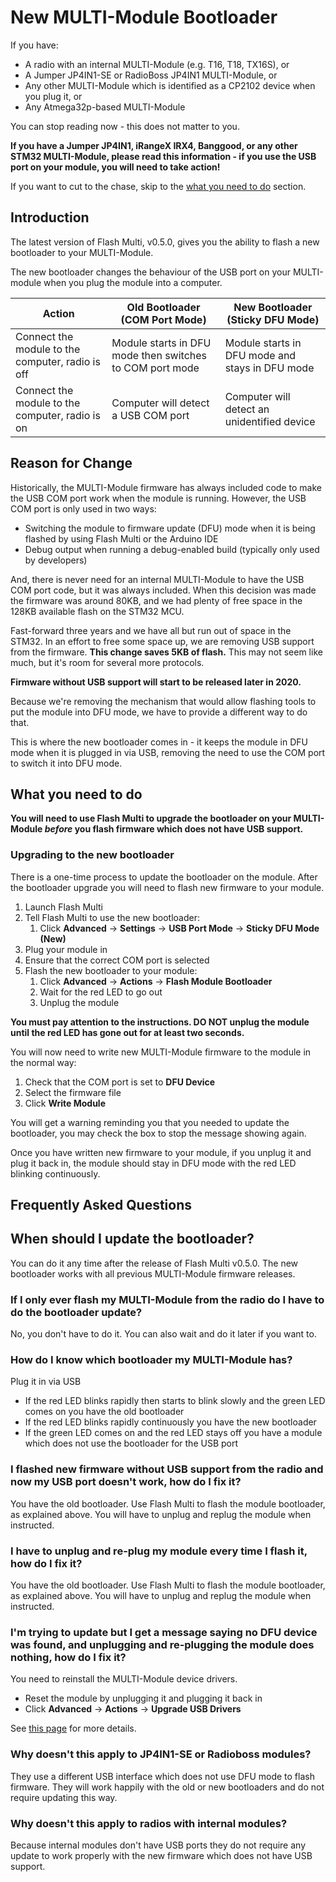 # New MULTI-Module Bootloader

If you have:
* A radio with an internal MULTI-Module (e.g. T16, T18, TX16S), or
* A Jumper JP4IN1-SE or RadioBoss JP4IN1 MULTI-Module, or
* Any other MULTI-Module which is identified as a CP2102 device when you plug it, or
* Any Atmega32p-based MULTI-Module

You can stop reading now - this does not matter to you.

**If you have a Jumper JP4IN1, iRangeX IRX4, Banggood, or any other STM32 MULTI-Module, please read this information - if you use the USB port on your module, you will need to take action!**

If you want to cut to the chase, skip to the [what you need to do](#what-you-need-to-do) section.

## Introduction
The latest version of Flash Multi, v0.5.0, gives you the ability to flash a new bootloader to your MULTI-Module.  

The new bootloader changes the behaviour of the USB port on your MULTI-module when you plug the module into a computer.

| Action | Old Bootloader (COM Port Mode) | New Bootloader (Sticky DFU Mode) |
| --- | --- | --- |
| Connect the module to the computer, radio is off | Module starts in DFU mode then switches to COM port mode | Module starts in DFU mode and stays in DFU mode |
| Connect the module to the computer, radio is on | Computer will detect a USB COM port | Computer will detect an unidentified device |

## Reason for Change
Historically, the MULTI-Module firmware has always included code to make the USB COM port work when the module is running.  However, the USB COM port is only used in two ways:
* Switching the module to firmware update (DFU) mode when it is being flashed by using Flash Multi or the Arduino IDE
* Debug output when running a debug-enabled build (typically only used by developers)

And, there is never need for an internal MULTI-Module to have the USB COM port code, but it was always included.  When this decision was made the firmware was around 80KB, and we had plenty of free space in the 128KB available flash on the STM32 MCU.

Fast-forward three years and we have all but run out of space in the STM32.  In an effort to free some space up, we are removing USB support from the firmware.  **This change saves 5KB of flash.**  This may not seem like much, but it's room for several more protocols.

**Firmware without USB support will start to be released later in 2020.**

Because we're removing the mechanism that would allow flashing tools to put the module into DFU mode, we have to provide a different way to do that.  

This is where the new bootloader comes in - it keeps the module in DFU mode when it is plugged in via USB, removing the need to use the COM port to switch it into DFU mode.

## What you need to do
**You will need to use Flash Multi to upgrade the bootloader on your MULTI-Module _before_ you flash firmware which does not have USB support.**

### Upgrading to the new bootloader
There is a one-time process to update the bootloader on the module.  After the bootloader upgrade you will need to flash new firmware to your module.

1. Launch Flash Multi
1. Tell Flash Multi to use the new bootloader:
   1. Click **Advanced** -> **Settings** -> **USB Port Mode** -> **Sticky DFU Mode (New)**
1. Plug your module in
1. Ensure that the correct COM port is selected
1. Flash the new bootloader to your module:
   1. Click **Advanced** -> **Actions** -> **Flash Module Bootloader**
   1. Wait for the red LED to go out
   1. Unplug the module

**You must pay attention to the instructions.  DO NOT unplug the module until the red LED has gone out for at least two seconds.**

You will now need to write new MULTI-Module firmware to the module in the normal way:
1. Check that the COM port is set to **DFU Device**
1. Select the firmware file
1. Click **Write Module**

You will get a warning reminding you that you needed to update the bootloader, you may check the box to stop the message showing again.

Once you have written new firmware to your module, if you unplug it and plug it back in, the module should stay in DFU mode with the red LED blinking continuously.

## Frequently Asked Questions
## When should I update the bootloader?
You can do it any time after the release of Flash Multi v0.5.0.  The new bootloader works with all previous MULTI-Module firmware releases.

### If I only ever flash my MULTI-Module from the radio do I have to do the bootloader update?
No, you don't have to do it.  You can also wait and do it later if you want to.

### How do I know which bootloader my MULTI-Module has?
Plug it in via USB
* If the red LED blinks rapidly then starts to blink slowly and the green LED comes on you have the old bootloader
* If the red LED blinks rapidly continuously you have the new bootloader
* If the green LED comes on and the red LED stays off you have a module which does not use the bootloader for the USB port

### I flashed new firmware without USB support from the radio and now my USB port doesn't work, how do I fix it?
You have the old bootloader.  Use Flash Multi to flash the module bootloader, as explained above.  You will have to unplug and replug the module when instructed.

### I have to unplug and re-plug my module every time I flash it, how do I fix it?
You have the old bootloader.  Use Flash Multi to flash the module bootloader, as explained above.  You will have to unplug and replug the module when instructed.

### I'm trying to update but I get a message saying no DFU device was found, and unplugging and re-plugging the module does nothing, how do I fix it?
You need to reinstall the MULTI-Module device drivers.
* Reset the module by unplugging it and plugging it back in
* Click **Advanced** -> **Actions** -> **Upgrade USB Drivers**

See [this page](/doc/Troubleshooting.md#re-installing-the-maple-dfu-device-drivers) for more details.

### Why doesn't this apply to JP4IN1-SE or Radioboss modules?
They use a different USB interface which does not use DFU mode to flash firmware.  They will work happily with the old or new bootloaders and do not require updating this way.

### Why doesn't this apply to radios with internal modules?
Because internal modules don't have USB ports they do not require any update to work properly with the new firmware which does not have USB support.
